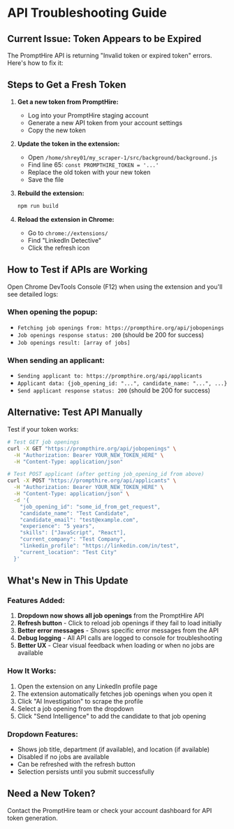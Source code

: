 # API Troubleshooting Guide

## Current Issue: Token Appears to be Expired

The PromptHire API is returning "Invalid token or expired token" errors. Here's how to fix it:

## Steps to Get a Fresh Token

1. **Get a new token from PromptHire:**
   - Log into your PromptHire staging account
   - Generate a new API token from your account settings
   - Copy the new token

2. **Update the token in the extension:**
   - Open `/home/shrey01/my_scraper-1/src/background/background.js`
   - Find line 65: `const PROMPTHIRE_TOKEN = '...'`
   - Replace the old token with your new token
   - Save the file

3. **Rebuild the extension:**
   ```bash
   npm run build
   ```

4. **Reload the extension in Chrome:**
   - Go to `chrome://extensions/`
   - Find "LinkedIn Detective"
   - Click the refresh icon

## How to Test if APIs are Working

Open Chrome DevTools Console (F12) when using the extension and you'll see detailed logs:

### When opening the popup:
- `Fetching job openings from: https://prompthire.org/api/jobopenings`
- `Job openings response status: 200` (should be 200 for success)
- `Job openings result: [array of jobs]`

### When sending an applicant:
- `Sending applicant to: https://prompthire.org/api/applicants`
- `Applicant data: {job_opening_id: "...", candidate_name: "...", ...}`
- `Send applicant response status: 200` (should be 200 for success)

## Alternative: Test API Manually

Test if your token works:

```bash
# Test GET job openings
curl -X GET "https://prompthire.org/api/jobopenings" \
  -H "Authorization: Bearer YOUR_NEW_TOKEN_HERE" \
  -H "Content-Type: application/json"

# Test POST applicant (after getting job_opening_id from above)
curl -X POST "https://prompthire.org/api/applicants" \
  -H "Authorization: Bearer YOUR_NEW_TOKEN_HERE" \
  -H "Content-Type: application/json" \
  -d '{
    "job_opening_id": "some_id_from_get_request",
    "candidate_name": "Test Candidate",
    "candidate_email": "test@example.com",
    "experience": "5 years",
    "skills": ["JavaScript", "React"],
    "current_company": "Test Company",
    "linkedin_profile": "https://linkedin.com/in/test",
    "current_location": "Test City"
  }'
```

## What's New in This Update

### Features Added:
1. **Dropdown now shows all job openings** from the PromptHire API
2. **Refresh button** - Click to reload job openings if they fail to load initially
3. **Better error messages** - Shows specific error messages from the API
4. **Debug logging** - All API calls are logged to console for troubleshooting
5. **Better UX** - Clear visual feedback when loading or when no jobs are available

### How It Works:
1. Open the extension on any LinkedIn profile page
2. The extension automatically fetches job openings when you open it
3. Click "AI Investigation" to scrape the profile
4. Select a job opening from the dropdown
5. Click "Send Intelligence" to add the candidate to that job opening

### Dropdown Features:
- Shows job title, department (if available), and location (if available)
- Disabled if no jobs are available
- Can be refreshed with the refresh button
- Selection persists until you submit successfully

## Need a New Token?

Contact the PromptHire team or check your account dashboard for API token generation.
